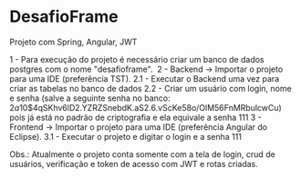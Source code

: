 # DesafioFrame
Projeto com Spring, Angular, JWT

1 - Para execução do projeto é necessário criar um banco de dados postgres com o nome "desafioframe".&nbsp;
2 - Backend -> Importar o projeto para uma IDE (preferência TST).
  2.1 - Executar o Backend uma vez para criar as tabelas no banco de dados
  2.2 - Criar um usuário com login, nome e senha (salve a seguinte senha no banco: $2a$10$4qSKhv6lD2.YZRZSnebdK.aS2.6.vScKe58o/OlM56FnMRbulcwCu) pois já está no padrão de criptografia e ela equivale a senha 111
3 - Frontend -> Importar o projeto para uma IDE (preferência Angular do Eclipse).
  3.1 - Executar o projeto e digitar o login e a senha 111
  
Obs.: Atualmente o projeto conta somente com a tela de login, crud de usuários, verificação e token de acesso com JWT e rotas criadas.



